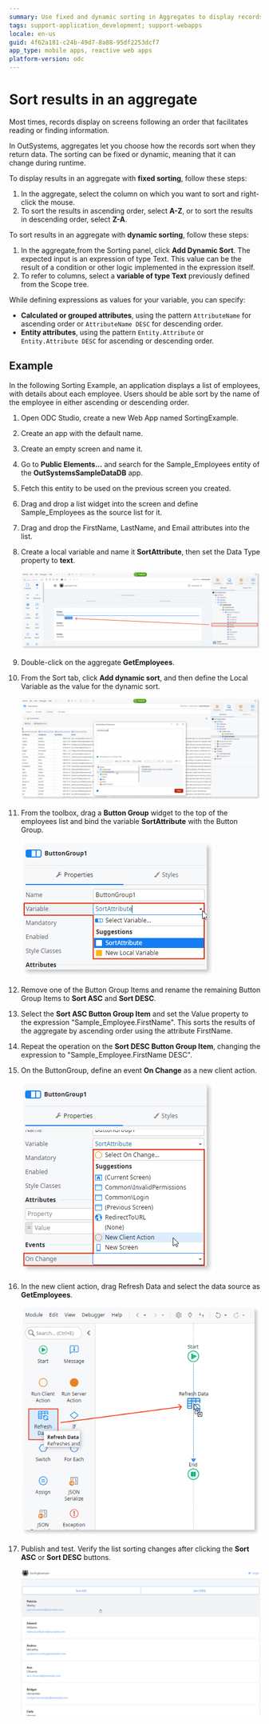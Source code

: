 ```yaml
---
summary: Use fixed and dynamic sorting in Aggregates to display records on your application screens following a customized sorting the records they return.
tags: support-application_development; support-webapps
locale: en-us
guid: 4f62a181-c24b-49d7-8a88-95df2253dcf7
app_type: mobile apps, reactive web apps
platform-version: odc
---
```


# Sort results in an aggregate

Most times, records display on screens following an order that facilitates reading or finding information.

In OutSystems, aggregates let you choose how the records sort when they return data. The sorting can be fixed or dynamic, meaning that it can change during runtime.

To display results in an aggregate with **fixed sorting**, follow these steps:

1. In the aggregate, select the column on which you want to sort and right-click the mouse.
1. To sort the results in ascending order, select **A-Z**,  or to sort the results in descending order, select **Z-A**.

To sort results in an aggregate with **dynamic sorting**, follow these steps:

1. In the aggregate,from the Sorting panel,  click **Add Dynamic Sort**. The expected input is an expression of type Text. This value can be the result of a condition or other logic implemented in the expression itself.
1. To refer to columns, select a **variable of type Text** previously defined from the Scope tree.

While defining expressions as values for your variable, you can specify:

* **Calculated or grouped attributes**, using the pattern `AttributeName` for ascending order or `AttributeName DESC` for descending order.
* **Entity attributes**, using the pattern `Entity.Attribute` or `Entity.Attribute DESC` for ascending or descending order.

## Example

In the following Sorting Example, an application displays a list of employees, with details about each employee. Users should be able sort by the name of the employee in either ascending or descending order.

1. Open ODC Studio, create a new Web App named SortingExample.

1. Create an app with the default name.

1. Create an empty screen and name it.

1. Go to **Public Elements...** and search for the Sample_Employees entity of the **OutSystemsSampleDataDB** app.

1. Fetch this entity to be used on the previous screen you created.

1. Drag and drop a list widget into the screen and define Sample_Employees as the source list for it.

1. Drag and drop the FirstName, LastName, and Email attributes into the list.

1. Create a local variable and name it **SortAttribute**, then set the Data Type property to **text**.

    ![List widget on a screen](images/sort-aggregate-ex-ss.png)

1. Double-click on the aggregate **GetEmployees**.

1. From the Sort tab, click **Add dynamic sort**, and then define the Local Variable as the value for the dynamic sort.

    ![Add dynamic sort](images/sort-aggregate-ex1-ss.png)

1. From the toolbox, drag a **Button Group** widget to the top of the employees list and bind the variable **SortAttribute** with the Button Group.

    ![Bind the variable to the Button Group](images/sort-aggregate-ex2-ss.png)

1. Remove one of the Button Group Items and rename the remaining Button Group Items to **Sort ASC** and **Sort DESC**.

1. Select the **Sort ASC Button Group Item** and set the Value property to the expression "Sample_Employee.FirstName". This sorts the results of the aggregate by ascending order using the attribute FirstName.

1. Repeat the operation on the **Sort DESC Button Group Item**, changing the expression to "Sample_Employee.FirstName DESC".

1. On the ButtonGroup, define an event **On Change** as a new client action.

    ![Define the event to sort](images/sort-aggregate-ex3-ss.png)

1. In the new client action, drag Refresh Data and select the data source as **GetEmployees**.

    ![Define the logic to refresh the data](images/sort-aggregate-ex4-ss.png)

1. Publish and test. Verify the list sorting changes after clicking the **Sort ASC** or **Sort DESC** buttons.  

    ![Test the app](images/sort-aggregate-ex5-ss.gif)
